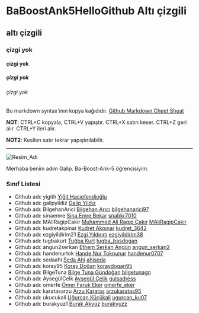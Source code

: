# BaBoostAnk5HelloGithub Altı çizgili
## altı çizgili
### çizgi yok  
#### çizgi yok
##### çizgi yok
###### çizgi yok

Bu markdown syntax'ının kopya kağıdıdır. [Github Markdown Cheet Sheat](https://guides.github.com/pdfs/markdown-cheatsheet-online.pdf)

**NOT**: CTRL+C kopyala, CTRL+V yapıştır. CTRL+X satırı keser. CTRL+Z geri alır. CTRL+Y ileri alır.

**NOT2**: Kesilen satır tekrar yapıştırılabilir.

----

![Resim_Adi](https://raw.githubusercontent.com/gist/ManulMax/2d20af60d709805c55fd784ca7cba4b9/raw/bcfeac7604f674ace63623106eb8bb8471d844a6/github.gif)

Merhaba benim adım Galip. Ba-Boost-Ank-5 öğrencisiyim.

### Sınıf Listesi
- Github adı: yigith [Yiğit Hacıefendioğlu](https://github.com/yigith)
- Github adı: galipyildiz [Galip Yıldız](https://github.com/galipyildiz)
- Github adı: BilgehanArici [Bilgehan Arıcı](https://github.com/BilgehanArici) [bilgehanarici97](https://www.hackerrank.com/bilgehanarici97)
- Github adı: sinaemre [Sina Emre Bekar](https://github.com/sinaemre) [snabkr7010](https://www.hackerrank.com/snabkr7010)
- Github adı: MAliRagipCakir [Muhammed Ali Ragıp Çakır](https://github.com/MAliRagipCakir) [MAliRagipCakir](https://www.hackerrank.com/MAliRagipCakir)
- Github adı: kudretakpinar [Kudret Akpınar](https://github.com/kudretakpinar) [kudret_3642](https://www.hackerrank.com/kudret_3642)
- Github adı: ezgiyildirim21 [Ezgi Yıldırım](https://github.com/ezgiyildirim21) [ezgiyildirim38](https://www.hackerrank.com/ezgiyildirim38)
- Github adı: tugbakurt [Tuğba Kurt](https://github.com/tugbakurt) [tugba_basdogan](https://www.hackerrank.com/tugba_basdogan)
- Github adı: angun2serkan [Ethem Serkan Angün](https://github.com/angun2serkan) [angun_serkan2](https://www.hackerrank.com/angun_serkan2)
- Github adı: handenurtok [Hande Nur Tokpunar](https://github.com/Handenurtok) [handenur0707](https://www.hackerrank.com/handenur0707)
- Github adı: sedaahi [Seda Ahi](https://github.com/sedaahi) [ahiseda](https://www.hackerrank.com/ahiseda)
- Github adı: koray95 [Koray Doğan](https://github.com/Koray95) [koraydogan95](https://www.hackerrank.com/koraydogan95)
- Github adı: BilgeTuna [Bilge Tuna Gündoğan](https://github.com/BilgeTuna) [bilgetunagn](https://www.hackerrank.com/bilgetunagn)
- Github adı: AysegülCelk [Ayşegül Çelik](https://github.com/AysegulCelk) [gulsadress](https://www.hackerrank.com/gulsadress)
- Github adı: omerfe [Ömer Faruk Eker](https://github.com/omerfe) [omerfe_eker](https://www.hackerrank.com/omerfe_eker)
- Github adı: karatasarzu [Arzu Karataş](https://github.com/karatasarzu) [arzukaratas95](https://www.hackerrank.com/arzukaratas95)
- Github adı: ukucukali [Uğurcan Küçükali](https://github.com/ukucukali) [ugurcan_ku07](https://www.hackerrank.com/ugurcan_ku07)
- Github adı: burakyuz1 [Burak Akyüz](https://github.com/burakyuz1) [burakyuzz](https://www.hackerrank.com/burakyuzz)
